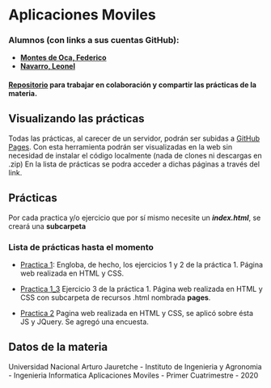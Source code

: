 # Aplicaciones Moviles

### Alumnos (con links a sus cuentas GitHub):

- **[Montes de Oca, Federico](https://github.com/FedeMDO)**
- **[Navarro, Leonel](https://github.com/LeoSalgueiro)**

#### [Repositorio](https://github.com/LeoSalgueiro/LeoSalgueiro.github.io) para trabajar en colaboración y compartir las prácticas de la materia.

## Visualizando las prácticas

Todas las prácticas, al carecer de un servidor, podrán ser subidas a [GitHub Pages](https://pages.github.com/). Con esta herramienta podrán ser visualizadas en la web sin necesidad de instalar el código localmente (nada de clones ni descargas en .zip)
En la lista de prácticas se podra acceder a dichas páginas a través del link.

## Prácticas

Por cada practica y/o ejercicio que por sí mismo necesite un **_index.html_**, se creará una **subcarpeta**

### Lista de prácticas hasta el momento

- [Practica 1](https://leosalgueiro.github.io/practica1): Engloba, de hecho, los ejercicios 1 y 2 de la práctica 1. Página web realizada en HTML y CSS.

- [Practica 1_3](https://leosalgueiro.github.io/practica1_3) Ejercicio 3 de la práctica 1. Página web realizada en HTML y CSS con subcarpeta de recursos .html nombrada **pages**.

- [Practica 2](https://leosalgueiro.github.io/practica2) Pagina web realizada en HTML y CSS, se aplicó sobre ésta JS y JQuery. Se agregó una encuesta.

## Datos de la materia

Universidad Nacional Arturo Jauretche - Instituto de Ingenieria y Agronomia - Ingenieria Informatica
Aplicaciones Moviles - Primer Cuatrimestre - 2020

